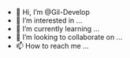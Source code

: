 - 👋 Hi, I’m @Gil-Develop
- 👀 I’m interested in ...
- 🌱 I’m currently learning ...
- 💞️ I’m looking to collaborate on ...
- 📫 How to reach me ...

<!---
Gil-Develop/Gil-Develop is a ✨ special ✨ repository because its `README.md` (this file) appears on your GitHub profile.
You can click the Preview link to take a look at your changes.
--->
